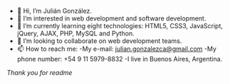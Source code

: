 - 👋 Hi, I’m Julián González.
- 👀 I’m interested in web development and software development.
- 🌱 I’m currently learning eight technologies: HTML5, CSS3,  JavaScript, jQuery, AJAX, PHP, MySQL and Python. 
- 💞️ I’m looking to collaborate on web development teams. 
- 📫 How to reach me:
 -My e-mail: julian.gonzalezca@gmail.com
 -My phone number: +54 9 11 5979-8832
 -I live in Buenos Aires, Argentina. 
 
 *Thank you for readme*

<!---
julian-gonzalezca/julian-gonzalezca is a ✨ special ✨ repository because its `README.md` (this file) appears on your GitHub profile.
You can click the Preview link to take a look at your changes.
--->
